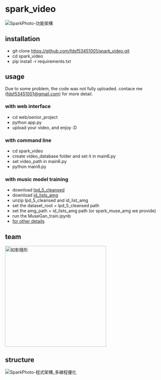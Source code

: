 # spark_video

![SparkPhoto-功能架構](https://user-images.githubusercontent.com/35889113/203204055-d14abac6-c199-4f7f-ab1a-656eaed86ff8.png)

## installation
* git clone https://github.com/fdsf53451001/spark_video.git
* cd spark_video
* pip install -r requirements.txt

## usage
Due to some problem, the code was not fully uploaded.
contace me (fdsf53451001@gmail.com) for more detail.

### with web interface
* cd web/senior_project
* python app.py
* upload your video, and enjoy :D

### with command line
* cd spark_video
* create video_database folder and set it in main6.py
* set video_path in main6.py
* python main6.py

### with music model training 
* download [lpd_5_cleansed](https://drive.google.com/uc?id=1yz0Ma-6cWTl6mhkrLnAVJ7RNzlQRypQ5)
* download [id_lists_amg](https://drive.google.com/uc?id=1hp9b_g1hu_dkP4u8h46iqHeWMaUoI07R)
* unzip lpd_5_cleansed and id_list_amg
* set the dataset_root = lpd_5_cleansed path
* set the amg_path = id_lists_amg path (or spark_muse_amg we provide)
* run the MuseGan_train.ipynb
* [for other details](https://docs.google.com/document/d/1wRIa2ytVwF7eDj8QByU8rGlP5a3uXZ-g2mNeFwsE-As/edit?usp=sharing)

## team
<img width="329" alt="如影隨形" src="https://user-images.githubusercontent.com/35889113/203204415-81beb247-d41d-4199-bfaa-0614864dae0d.png">

## structure
![SparkPhoto-程式架構_多線程優化](https://user-images.githubusercontent.com/35889113/208694384-e4c8a7f3-b72a-4810-9036-4f73ef410909.png)
